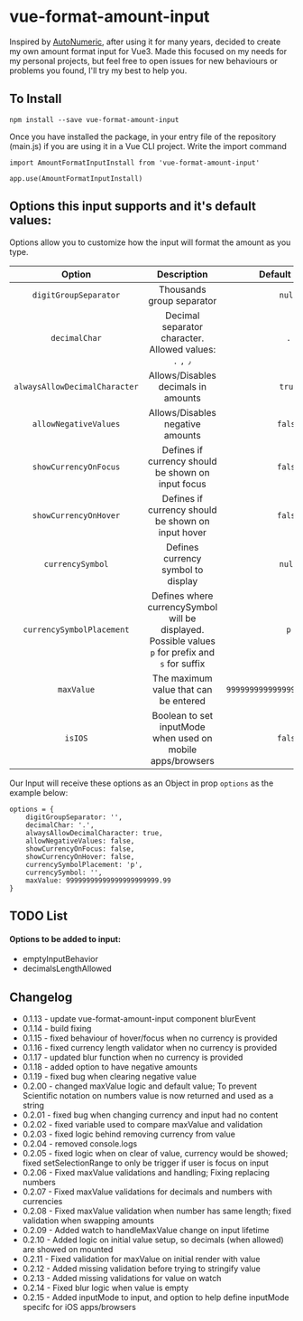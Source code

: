 # vue-format-amount-input

Inspired by [AutoNumeric](https://github.com/autoNumeric/autoNumeric/), after using it for many years, decided to create my own amount format input for Vue3.
Made this focused on my needs for my personal projects, but feel free to open issues for new behaviours or problems you found, I'll try my best to help you.

## To Install
```
npm install --save vue-format-amount-input
```
Once you have installed the package, in your entry file of the repository (main.js) if you are using it in a Vue CLI project. Write the import command

```
import AmountFormatInputInstall from 'vue-format-amount-input'

app.use(AmountFormatInputInstall)
```

## Options this input supports and it's default values:

Options allow you to customize how the input will format the amount as you type.

| Option | Description | Default Value |
| :----------------: | :-----------:  | :-----------:  |
| `digitGroupSeparator` | Thousands group separator | `null` |
| `decimalChar` | Decimal separator character. Allowed values: `.` `,` `٫` | `.` |
| `alwaysAllowDecimalCharacter` | Allows/Disables decimals in amounts | `true` |
| `allowNegativeValues` | Allows/Disables negative amounts | `false` |
| `showCurrencyOnFocus` | Defines if currency should be shown on input focus | `false` |
| `showCurrencyOnHover` | Defines if currency should be shown on input hover | `false` |
| `currencySymbol` | Defines currency symbol to display | `null` |
| `currencySymbolPlacement` | Defines where currencySymbol will be displayed. Possible values `p` for prefix and `s` for suffix | `p` |
| `maxValue` | The maximum value that can be entered | `999999999999999999999999.99` |
| `isIOS` | Boolean to set inputMode when used on mobile apps/browsers | `false` |

Our Input will receive these options as an Object in prop `options` as the example below:
```
options = {
	digitGroupSeparator: '',
	decimalChar: '.',
	alwaysAllowDecimalCharacter: true,
	allowNegativeValues: false,
	showCurrencyOnFocus: false,
	showCurrencyOnHover: false,
	currencySymbolPlacement: 'p',
	currencySymbol: '',
	maxValue: 99999999999999999999999.99
}
```
## TODO List

#### Options to be added to input:
- emptyInputBehavior
- decimalsLengthAllowed

## Changelog

- 0.1.13 - update vue-format-amount-input component blurEvent
- 0.1.14 - build fixing
- 0.1.15 - fixed behaviour of hover/focus when no currency is provided
- 0.1.16 - fixed currency length validator when no currency is provided
- 0.1.17 - updated blur function when no currency is provided
- 0.1.18 - added option to have negative amounts
- 0.1.19 - fixed bug when clearing negative value
- 0.2.00 - changed maxValue logic and default value; To prevent Scientific notation on numbers value is now returned and used as a string
- 0.2.01 - fixed bug when changing currency and input had no content
- 0.2.02 - fixed variable used to compare maxValue and validation
- 0.2.03 - fixed logic behind removing currency from value
- 0.2.04 - removed console.logs
- 0.2.05 - fixed logic when on clear of value, currency would be showed; fixed setSelectionRange to only be trigger if user is focus on input
- 0.2.06 - Fixed maxValue validations and handling; Fixing replacing numbers
- 0.2.07 - Fixed maxValue validations for decimals and numbers with currencies
- 0.2.08 - Fixed maxValue validation when number has same length; fixed validation when swapping amounts
- 0.2.09 - Added watch to handleMaxValue change on input lifetime
- 0.2.10 - Added logic on initial value setup, so decimals (when allowed) are showed on mounted
- 0.2.11 - Fixed validation for maxValue on initial render with value
- 0.2.12 - Added missing validation before trying to stringify value
- 0.2.13 - Added missing validations for value on watch
- 0.2.14 - Fixed blur logic when value is empty
- 0.2.15 - Added inputMode to input, and option to help define inputMode specifc for iOS apps/browsers